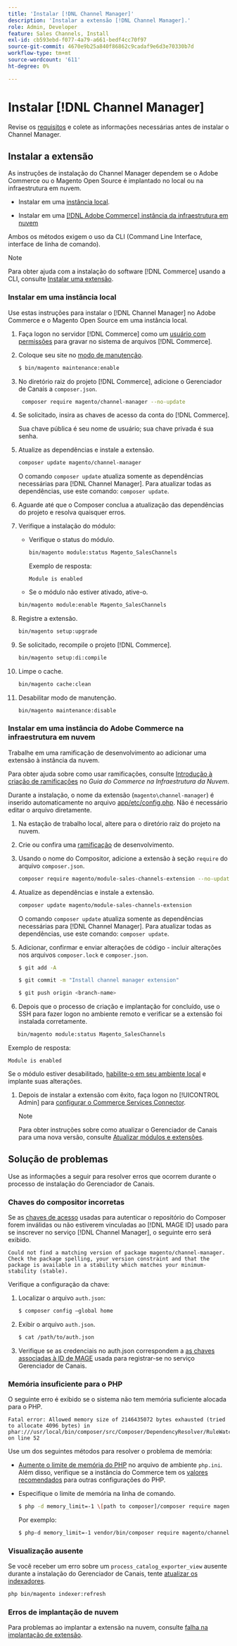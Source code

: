 ```yaml
---
title: 'Instalar [!DNL Channel Manager]'
description: 'Instalar a extensão [!DNL Channel Manager].'
role: Admin, Developer
feature: Sales Channels, Install
exl-id: cb593ebd-f077-4a79-a661-bedf4cc70f97
source-git-commit: 4670e9b25a840f86862c9cadaf9e6d3e70330b7d
workflow-type: tm+mt
source-wordcount: '611'
ht-degree: 0%

---
```



# Instalar [!DNL Channel Manager]

Revise os [requisitos](onboard.md#requirements) e colete as informações necessárias antes de instalar o Channel Manager.

## Instalar a extensão

As instruções de instalação do Channel Manager dependem se o Adobe Commerce ou o Magento Open Source é implantado no local ou na infraestrutura em nuvem.

- Instalar em uma [instância local](#install-on-an-on-premises-instance).

- Instalar em uma [[!DNL Adobe Commerce] instância da infraestrutura em nuvem](#install-adobe-commerce-on-cloud-infrastructure)

Ambos os métodos exigem o uso da CLI (Command Line Interface, interface de linha de comando).

>[!NOTE]
>
>Para obter ajuda com a instalação do software [!DNL Commerce] usando a CLI, consulte [Instalar uma extensão](https://experienceleague.adobe.com/docs/commerce-operations/installation-guide/tutorials/extensions.html).

### Instalar em uma instância local

Use estas instruções para instalar o [!DNL Channel Manager] no Adobe Commerce e o Magento Open Source em uma instância local.

1. Faça logon no servidor [!DNL Commerce] como um [usuário com permissões](https://experienceleague.adobe.com/docs/commerce-operations/installation-guide/prerequisites/file-system/configure-permissions.html) para gravar no sistema de arquivos [!DNL Commerce].

1. Coloque seu site no [modo de manutenção](https://experienceleague.adobe.com/docs/commerce-operations/installation-guide/tutorials/maintenance-mode.html).

   ```bash
   $ bin/magento maintenance:enable
   ```

1. No diretório raiz do projeto [!DNL Commerce], adicione o Gerenciador de Canais a `composer.json`.

   ```bash
    composer require magento/channel-manager --no-update
   ```

1. Se solicitado, insira as chaves de acesso da conta do [!DNL Commerce].

   Sua chave pública é seu nome de usuário; sua chave privada é sua senha.

1. Atualize as dependências e instale a extensão.

   ```bash
   composer update magento/channel-manager
   ```

   O comando `composer update` atualiza somente as dependências necessárias para [!DNL Channel Manager]. Para atualizar todas as dependências, use este comando: `composer update`.

1. Aguarde até que o Composer conclua a atualização das dependências do projeto e resolva quaisquer erros.

1. Verifique a instalação do módulo:

   - Verifique o status do módulo.

     ```bash
     bin/magento module:status Magento_SalesChannels
     ```

     Exemplo de resposta:

     ```terminal
     Module is enabled
     ```

   - Se o módulo não estiver ativado, ative-o.

   ```bash
   bin/magento module:enable Magento_SalesChannels
   ```

1. Registre a extensão.

   ```bash
   bin/magento setup:upgrade
   ```

1. Se solicitado, recompile o projeto [!DNL Commerce].

   ```bash
   bin/magento setup:di:compile
   ```

1. Limpe o cache.

   ```bash
   bin/magento cache:clean
   ```

1. Desabilitar modo de manutenção.

   ```bash
   bin/magento maintenance:disable
   ```

### Instalar em uma instância do Adobe Commerce na infraestrutura em nuvem

Trabalhe em uma ramificação de desenvolvimento ao adicionar uma extensão à instância da nuvem.

Para obter ajuda sobre como usar ramificações, consulte [Introdução à criação de ramificações](https://experienceleague.adobe.com/docs/commerce-cloud-service/user-guide/develop/cli-branches.html) no _Guia do Commerce na Infraestrutura da Nuvem_.

Durante a instalação, o nome da extensão (`magento\channel-manager`) é inserido automaticamente no arquivo [app/etc/config.php](https://experienceleague.adobe.com/docs/commerce-cloud-service/user-guide/configure-store/store-settings.html). Não é necessário editar o arquivo diretamente.

1. Na estação de trabalho local, altere para o diretório raiz do projeto na nuvem.

1. Crie ou confira uma [ramificação](https://experienceleague.adobe.com/docs/commerce-cloud-service/user-guide/develop/cli-branches.html) de desenvolvimento.

1. Usando o nome do Compositor, adicione a extensão à seção `require` do arquivo `composer.json`.

   ```bash
   composer require magento/module-sales-channels-extension --no-update
   ```

1. Atualize as dependências e instale a extensão.

   ```bash
   composer update magento/module-sales-channels-extension
   ```

   O comando `composer update` atualiza somente as dependências necessárias para [!DNL Channel Manager]. Para atualizar todas as dependências, use este comando: `composer update`.

1. Adicionar, confirmar e enviar alterações de código - incluir alterações nos arquivos `composer.lock` e `composer.json`.

   ```bash
   $ git add -A
   ```

   ```bash
   $ git commit -m "Install channel manager extension" 
   ```

   ```bash
   $ git push origin <branch-name>
   ```

1. Depois que o processo de criação e implantação for concluído, use o SSH para fazer logon no ambiente remoto e verificar se a extensão foi instalada corretamente.

```bash
   bin/magento module:status Magento_SalesChannels
```

Exemplo de resposta:

```terminal
Module is enabled
```

Se o módulo estiver desabilitado, [habilite-o em seu ambiente local](https://experienceleague.adobe.com/docs/commerce-cloud-service/user-guide/configure-store/extensions.html) e implante suas alterações.


1. Depois de instalar a extensão com êxito, faça logon no [!UICONTROL Admin] para [configurar o Commerce Services Connector](connect.md).

   >[!NOTE]
   >
   >Para obter instruções sobre como atualizar o Gerenciador de Canais para uma nova versão, consulte [Atualizar módulos e extensões](https://experienceleague.adobe.com/docs/commerce-operations/upgrade-guide/modules/upgrade.html).


## Solução de problemas

Use as informações a seguir para resolver erros que ocorrem durante o processo de instalação do Gerenciador de Canais.

### Chaves do compositor incorretas

Se as [chaves de acesso](https://experienceleague.adobe.com/docs/commerce-operations/installation-guide/prerequisites/authentication-keys.html) usadas para autenticar o repositório do Composer forem inválidas ou não estiverem vinculadas ao [!DNL MAGE ID] usado para se inscrever no serviço [!DNL Channel Manager], o seguinte erro será exibido.

```terminal
Could not find a matching version of package magento/channel-manager. Check the package spelling, your version constraint and that the package is available in a stability which matches your minimum-stability (stable).
```

Verifique a configuração da chave:

1. Localizar o arquivo `auth.json`:

   ```bash
   $ composer config –global home
   ```

1. Exibir o arquivo `auth.json`.

   ```bash
   $ cat /path/to/auth.json
   ```

1. Verifique se as credenciais no auth.json correspondem a [as chaves associadas à ID de MAGE](https://experienceleague.adobe.com/docs/commerce-operations/installation-guide/prerequisites/authentication-keys.html) usada para registrar-se no serviço Gerenciador de Canais.

### Memória insuficiente para o PHP

O seguinte erro é exibido se o sistema não tem memória suficiente alocada para o PHP.

```terminal
Fatal error: Allowed memory size of 2146435072 bytes exhausted (tried to allocate 4096 bytes) in phar:///usr/local/bin/composer/src/Composer/DependencyResolver/RuleWatchGraph.php on line 52
```

Use um dos seguintes métodos para resolver o problema de memória:

- [Aumente o limite de memória do PHP](https://experienceleague.adobe.com/docs/commerce-cloud-service/user-guide/configure/app/php-settings.html) no arquivo de ambiente `php.ini`. Além disso, verifique se a instância do Commerce tem os [valores recomendados](https://experienceleague.adobe.com/docs/commerce-operations/installation-guide/prerequisites/php-settings.html) para outras configurações do PHP.

- Especifique o limite de memória na linha de comando.

  ```bash
  $ php -d memory_limit=-1 \[path to composer]/composer require magento/payment-services.
  ```

  Por exemplo:

  ```bash
  $ php-d memory_limit=-1 vendor/bin/composer require magento/channel-manager
  ```

### Visualização ausente

Se você receber um erro sobre um `process_catalog_exporter_view` ausente durante a instalação do Gerenciador de Canais, tente [atualizar os indexadores](https://experienceleague.adobe.com/docs/commerce-operations/configuration-guide/cli/manage-indexers.html).

```bash
php bin/magento indexer:refresh
```

### Erros de implantação de nuvem

Para problemas ao implantar a extensão na nuvem, consulte [falha na implantação de extensão](https://experienceleague.adobe.com/docs/commerce-cloud-service/user-guide/develop/deploy/recover-failed-deployment.html).
